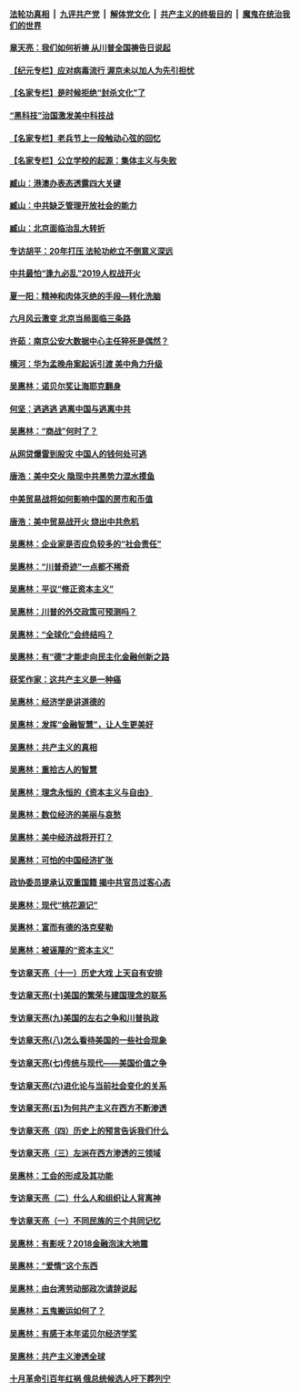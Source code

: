####  [法轮功真相](../../../../basic/blob/master/README.md?t=07091702) &nbsp;|&nbsp; [九评共产党](../../../../9ping.md/blob/master/README.md?t=07091702) &nbsp;|&nbsp; [解体党文化](../../../../jtdwh.md/blob/master/README.md?t=07091702)  &nbsp;|&nbsp; [共产主义的终极目的](../../../../gczydzjmd.md/blob/master/README.md?t=07091702) &nbsp;|&nbsp; [魔鬼在统治我们的世界](../../../../mgztzwmdsj.md/blob/master/README.md?t=07091702) 

#### [章天亮：我们如何祈祷 从川普全国祷告日说起](../pages/nsc423/n11944627.md?t=07091702) 

#### [【纪元专栏】应对病毒流行 渥京未以加人为先引担忧](../pages/nsc423/n11875714.md?t=07091702) 

#### [【名家专栏】是时候拒绝“封杀文化”了](../pages/nsc423/n11814093.md?t=07091702) 

#### [“黑科技”治国激发美中科技战](../pages/nsc423/n11638056.md?t=07091702) 

#### [【名家专栏】老兵节上一段触动心弦的回忆](../pages/nsc423/n11646016.md?t=07091702) 

#### [【名家专栏】公立学校的起源：集体主义与失败](../pages/nsc423/n11601833.md?t=07091702) 

#### [臧山：港澳办表态透露四大关键](../pages/nsc423/n11421628.md?t=07091702) 

#### [臧山：中共缺乏管理开放社会的能力](../pages/nsc423/n11407457.md?t=07091702) 

#### [臧山：北京面临治乱大转折](../pages/nsc423/n11406895.md?t=07091702) 

#### [专访胡平：20年打压 法轮功屹立不倒意义深远](../pages/nsc423/n11398800.md?t=07091702) 

#### [中共最怕“逢九必乱”2019人权战开火](../pages/nsc423/n11385248.md?t=07091702) 

#### [夏一阳：精神和肉体灭绝的手段—转化洗脑](../pages/nsc423/n11368250.md?t=07091702) 

#### [六月风云激变 北京当局面临三条路](../pages/nsc423/n11313668.md?t=07091702) 

#### [许茹：南京公安大数据中心主任猝死是偶然？](../pages/nsc423/n11064744.md?t=07091702) 

#### [横河：华为孟晚舟案起诉引渡 美中角力升级](../pages/nsc423/n11027230.md?t=07091702) 

#### [吴惠林：诺贝尔奖让海耶克翻身](../pages/nsc423/n10890049.md?t=07091702) 

#### [何坚：逃逃逃 逃离中国与逃离中共](../pages/nsc423/n10592891.md?t=07091702) 

#### [吴惠林：“商战”何时了？](../pages/nsc423/n10573558.md?t=07091702) 

#### [从网贷爆雷到股灾 中国人的钱何处可逃](../pages/nsc423/n10572800.md?t=07091702) 

#### [唐浩：美中交火 隐现中共黑势力混水摸鱼](../pages/nsc423/n10544040.md?t=07091702) 

#### [中美贸易战将如何影响中国的房市和币值](../pages/nsc423/n10543697.md?t=07091702) 

#### [唐浩：美中贸易战开火 烧出中共危机](../pages/nsc423/n10540126.md?t=07091702) 

#### [吴惠林：企业家是否应负较多的“社会责任”](../pages/nsc423/n10535022.md?t=07091702) 

#### [吴惠林：“川普奇迹”一点都不稀奇](../pages/nsc423/n10512808.md?t=07091702) 

#### [吴惠林：平议“修正资本主义”](../pages/nsc423/n10495724.md?t=07091702) 

#### [吴惠林：川普的外交政策可预测吗？](../pages/nsc423/n10462387.md?t=07091702) 

#### [吴惠林：“全球化”会终结吗？](../pages/nsc423/n10452838.md?t=07091702) 

#### [吴惠林：有“德”才能走向民主化金融创新之路](../pages/nsc423/n10432292.md?t=07091702) 

#### [获奖作家：这共产主义是一种癌](../pages/nsc423/n10431541.md?t=07091702) 

#### [吴惠林：经济学是讲道德的](../pages/nsc423/n10398014.md?t=07091702) 

#### [吴惠林：发挥“金融智慧”，让人生更美好](../pages/nsc423/n10375019.md?t=07091702) 

#### [吴惠林：共产主义的真相](../pages/nsc423/n10351394.md?t=07091702) 

#### [吴惠林：重拾古人的智慧](../pages/nsc423/n10337691.md?t=07091702) 

#### [吴惠林：理念永恒的《资本主义与自由》](../pages/nsc423/n10316274.md?t=07091702) 

#### [吴惠林：数位经济的美丽与哀愁](../pages/nsc423/n10292946.md?t=07091702) 

#### [吴惠林：美中经济战将开打？](../pages/nsc423/n10258825.md?t=07091702) 

#### [吴惠林：可怕的中国经济扩张](../pages/nsc423/n10219147.md?t=07091702) 

#### [政协委员提承认双重国籍 揭中共官员过客心态](../pages/nsc423/n10208809.md?t=07091702) 

#### [吴惠林：现代“桃花源记”](../pages/nsc423/n10185234.md?t=07091702) 

#### [吴惠林：富而有德的洛克斐勒](../pages/nsc423/n10142264.md?t=07091702) 

#### [吴惠林：被诬蔑的“资本主义”](../pages/nsc423/n10124816.md?t=07091702) 

#### [专访章天亮（十一）历史大戏 上天自有安排](../pages/nsc423/n10094905.md?t=07091702) 

#### [专访章天亮(十)美国的繁荣与建国理念的联系](../pages/nsc423/n10094899.md?t=07091702) 

#### [专访章天亮(九)美国的左右之争和川普执政](../pages/nsc423/n10094889.md?t=07091702) 

#### [专访章天亮(八)怎么看待美国的一些社会现象](../pages/nsc423/n10094857.md?t=07091702) 

#### [专访章天亮(七)传统与现代——美国价值之争](../pages/nsc423/n10093140.md?t=07091702) 

#### [专访章天亮(六)进化论与当前社会变化的关系](../pages/nsc423/n10092036.md?t=07091702) 

#### [专访章天亮(五)为何共产主义在西方不断渗透](../pages/nsc423/n10083620.md?t=07091702) 

#### [专访章天亮（四）历史上的预言告诉我们什么](../pages/nsc423/n10083606.md?t=07091702) 

#### [专访章天亮（三）左派在西方渗透的三领域](../pages/nsc423/n10081115.md?t=07091702) 

#### [吴惠林：工会的形成及其功能](../pages/nsc423/n10080633.md?t=07091702) 

#### [专访章天亮（二）什么人和组织让人背离神](../pages/nsc423/n10076637.md?t=07091702) 

#### [专访章天亮（一）不同民族的三个共同记忆](../pages/nsc423/n10074188.md?t=07091702) 

#### [吴惠林：有影呒？2018金融泡沫大地震](../pages/nsc423/n10040534.md?t=07091702) 

#### [吴惠林：“爱情”这个东西](../pages/nsc423/n10019423.md?t=07091702) 

#### [吴惠林：由台湾劳动部政次请辞说起](../pages/nsc423/n9979679.md?t=07091702) 

#### [吴惠林：五鬼搬运如何了？](../pages/nsc423/n9925338.md?t=07091702) 

#### [吴惠林：有感于本年诺贝尔经济学奖](../pages/nsc423/n9871883.md?t=07091702) 

#### [吴惠林：共产主义渗透全球](../pages/nsc423/n9812748.md?t=07091702) 

#### [十月革命引百年红祸 俄总统候选人吁下葬列宁](../pages/nsc423/n9810182.md?t=07091702) 

